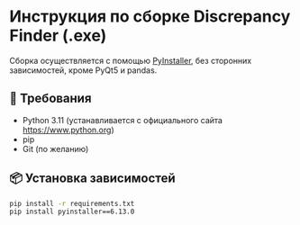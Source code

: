 # Инструкция по сборке Discrepancy Finder (.exe)

Сборка осуществляется с помощью [PyInstaller](https://pyinstaller.org/), без сторонних зависимостей, кроме PyQt5 и pandas.

## 🔧 Требования

- Python 3.11 (устанавливается с официального сайта https://www.python.org)
- pip
- Git (по желанию)

## 📦 Установка зависимостей

```bash
pip install -r requirements.txt
pip install pyinstaller==6.13.0
